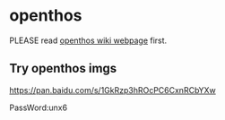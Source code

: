# openthos

PLEASE read [openthos wiki webpage](https://github.com/openthos/openthos/wiki/Home-zh_CN) first. 

## Try openthos imgs

https://pan.baidu.com/s/1GkRzp3hROcPC6CxnRCbYXw

PassWord:unx6
